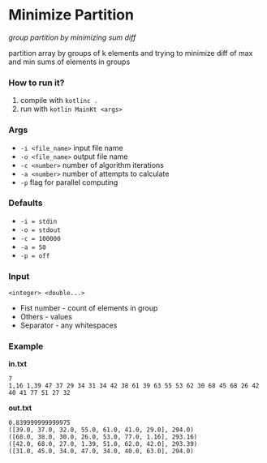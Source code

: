 # Minimize Partition

_group partition by minimizing sum diff_

partition array by groups of k elements and trying to minimize diff of max and min sums of elements in groups

### How to run it?
1. compile with ```kotlinc .```
2. run with ```kotlin MainKt <args>```

### Args
* ```-i <file_name>``` input file name
* ```-o <file_name>``` output file name
* ```-c <number>``` number of algorithm iterations
* ```-a <number>``` number of attempts to calculate
* ```-p``` flag for parallel computing

### Defaults
* ```-i = stdin```
* ```-o = stdout```
* ```-c = 100000```
* ```-a = 50```
* ```-p = off```

### Input
```<integer> <double...>```
* Fist number - count of elements in group
* Others - values
* Separator - any whitespaces

### Example
__in.txt__
```
7
1,16 1,39 47 37 29 34 31 34 42 38 61 39 63 55 53 62 30 68 45 68 26 42 40 41 77 51 27 32
```
__out.txt__
```
0.839999999999975
([39.0, 37.0, 32.0, 55.0, 61.0, 41.0, 29.0], 294.0)
([68.0, 38.0, 30.0, 26.0, 53.0, 77.0, 1.16], 293.16)
([42.0, 68.0, 27.0, 1.39, 51.0, 62.0, 42.0], 293.39)
([31.0, 45.0, 34.0, 47.0, 34.0, 40.0, 63.0], 294.0)
```